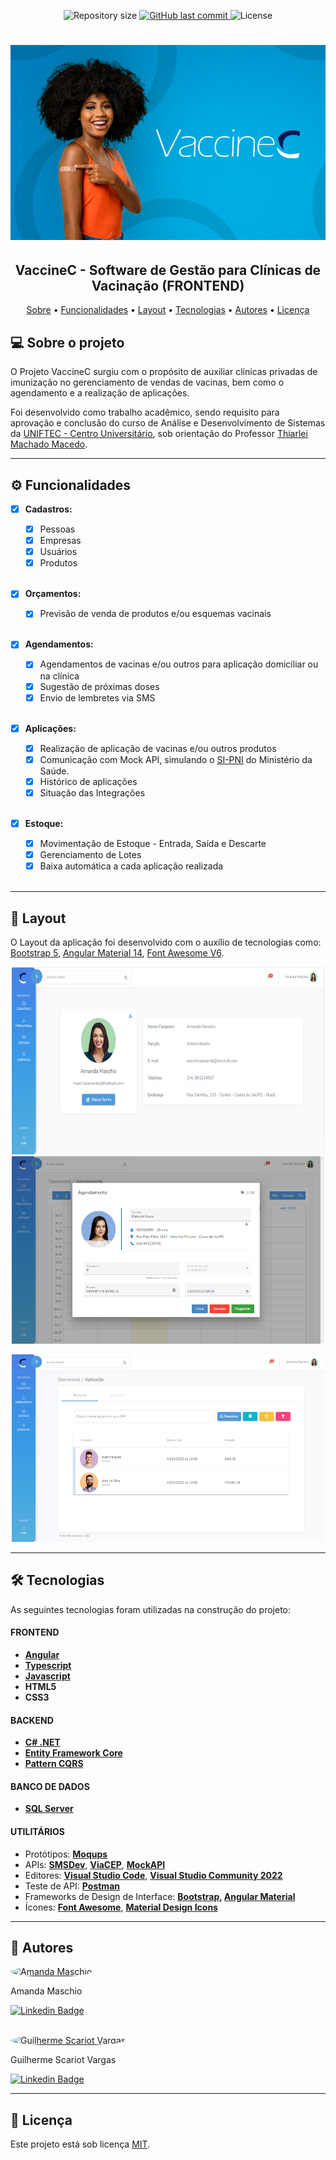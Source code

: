 <p align="center">
  <img alt="Repository size" src="https://img.shields.io/github/repo-size/amanda-maschio/VaccineC.Web">

  <a href="https://github.com/amanda-maschio/VaccineC.Web/commits/main">
    <img alt="GitHub last commit" src="https://img.shields.io/github/last-commit/amanda-maschio/VaccineC.Web">
  </a>
    
   <img alt="License" src="https://img.shields.io/badge/license-MIT-7159c1">
   <a href="https://github.com/amanda-maschio/VaccineC.Web/stargazers">
 
  </a>
</p>

<h1 align="center">
    <img alt="VaccineC" title="VaccineC" src="VaccineC/src/assets/img/login-bg-pic.png" />
</h1>

<h2 align="center"> 
	VaccineC - Software de Gestão para Clínicas de Vacinação (FRONTEND)
</h2>

<p align="center">
 <a href="#-sobre-o-projeto">Sobre</a> •
 <a href="#-funcionalidades">Funcionalidades</a> •
 <a href="#-layout">Layout</a> • 
 <a href="#-tecnologias">Tecnologias</a> • 
 <a href="#-autores">Autores</a> • 
 <a href="#user-content--licença">Licença</a>
</p>


## 💻 Sobre o projeto

O Projeto VaccineC surgiu com o propósito de auxiliar clínicas privadas de imunização no gerenciamento de vendas de vacinas, bem como o agendamento e a realização de aplicações.

Foi desenvolvido como trabalho acadêmico, sendo requisito para aprovação e conclusão do curso de Análise e Desenvolvimento de Sistemas da [UNIFTEC - Centro Universitário](https://www.ftec.com.br/), sob orientação do Professor [Thiarlei Machado Macedo](https://www.linkedin.com/in/thiarlei/).

---

## ⚙️ Funcionalidades

- [x] <b>Cadastros:</b>
  - [x] Pessoas
  - [x] Empresas
  - [x] Usuários
  - [x] Produtos
  <br>
  
- [x] <b>Orçamentos:</b>
  - [x] Previsão de venda de produtos e/ou esquemas vacinais
  <br>
 
- [x] <b>Agendamentos:</b>
  - [x] Agendamentos de vacinas e/ou outros para aplicação domiciliar ou na clínica
  - [x] Sugestão de próximas doses
  - [x] Envio de lembretes via SMS
  <br>

- [x] <b>Aplicações:</b>
  - [x] Realização de aplicação de vacinas e/ou outros produtos
  - [x] Comunicação com Mock API, simulando o [SI-PNI](http://pni.datasus.gov.br/) do Ministério da Saúde.
  - [x] Histórico de aplicações
  - [x] Situação das Integrações
  <br>

- [x] <b>Estoque:</b>
  - [x] Movimentação de Estoque - Entrada, Saída e Descarte
  - [x] Gerenciamento de Lotes
  - [x] Baixa automática a cada aplicação realizada
  <br>
---

## 🎨 Layout

O Layout da aplicação foi desenvolvido com o auxílio de tecnologias como: [Bootstrap 5](https://getbootstrap.com/), [Angular Material 14](https://material.angular.io/), [Font Awesome V6](https://fontawesome.com/icons).
<br>

<p align="center">
  <img alt="Minha Conta" title="Minha Conta" src="VaccineC/src/assets/img/vaccinec-minha-conta.PNG" width="500px" height="300px">
  
  <img alt="Agendamento Novo" title="Agendamento Novo" src="VaccineC/src/assets/img/vaccinec-agendamento-novo.PNG" width="500px" height="300px">
</p>

<p align="center">
  <img alt="Aplicação" title="Aplicação" src="VaccineC/src/assets/img/vaccinec-aplicacao.PNG" width="500px" height="300px">
</p>

---

## 🛠 Tecnologias

As seguintes tecnologias foram utilizadas na construção do projeto:

#### **FRONTEND**

-   **[Angular](https://angular.io/)**
-   **[Typescript](https://www.typescriptlang.org/)**
-   **[Javascript](https://www.javascript.com/)**
-   **HTML5**
-   **CSS3**

#### **BACKEND**

-   **[C# .NET](https://dotnet.microsoft.com/pt-br/)**
-   **[Entity Framework Core](https://learn.microsoft.com/en-us/ef/core/)**
-   **[Pattern CQRS](https://learn.microsoft.com/en-us/azure/architecture/patterns/cqrs)**

#### **BANCO DE DADOS**

-   **[SQL Server](https://www.microsoft.com/pt-br/sql-server/sql-server-2022)**

#### **UTILITÁRIOS**

-   Protótipos: **[Moqups](https://app.moqups.com/)**
-   APIs: **[SMSDev](https://www.smsdev.com.br/)**, **[ViaCEP](https://viacep.com.br/)**, **[MockAPI](https://mockapi.io/)**
-   Editores: **[Visual Studio Code](https://code.visualstudio.com/)**, **[Visual Studio Community 2022](https://visualstudio.microsoft.com/pt-br/vs/community/)**
-   Teste de API: **[Postman](https://www.postman.com/)**
-   Frameworks de Design de Interface: **[Bootstrap](https://getbootstrap.com/), [Angular Material](https://material.angular.io/)**
-   Ícones: **[Font Awesome](https://fontawesome.com/icons)**, **[Material Design Icons](https://fonts.google.com/icons)**

---

## 🦸 Autores

<a href="https://github.com/amanda-maschio">
 <img style="border-radius: 50%;" src="https://avatars3.githubusercontent.com/u/65790874?v=4" width="100px;" alt="Amanda Maschio" title="Amanda Maschio"/>
</a>
<p>Amanda Maschio</p>

[![Linkedin Badge](https://img.shields.io/badge/-Amanda-blue?style=flat-square&logo=Linkedin&logoColor=white&link=https://www.linkedin.com/in/amanda-maschio-272783186/)](https://www.linkedin.com/in/amanda-maschio-272783186/) 

<br>

<a href="https://github.com/VarRgas">
 <img style="border-radius: 50%;" src="https://avatars.githubusercontent.com/u/89429606?v=4" width="100px;" alt="Guilherme Scariot Vargas" title="Guilherme Scariot Vargas"/>
</a>
<p>Guilherme Scariot Vargas</p>

[![Linkedin Badge](https://img.shields.io/badge/-Guilherme-blue?style=flat-square&logo=Linkedin&logoColor=white&link=https://www.linkedin.com/in/guilherme-scariot-vargas-0b9baa163/)](https://www.linkedin.com/in/guilherme-scariot-vargas-0b9baa163/) 

---

## 📝 Licença

Este projeto está sob licença [MIT](LICENSE.md).
